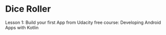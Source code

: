 # Dice Roller
Lesson 1: Build your first App from Udacity free course: Developing Android Apps with Kotlin
